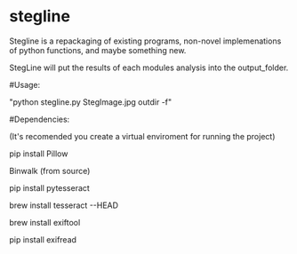 # stegline
Stegline is a repackaging of existing programs, non-novel implemenations of python functions, and maybe something new.

StegLine will put the results of each modules analysis into the output_folder.

#Usage:

"python stegline.py StegImage.jpg outdir -f"

                    
#Dependencies:

(It's recomended you create a virtual enviroment for running the project)

pip install Pillow

Binwalk (from source)

pip install pytesseract

brew install tesseract --HEAD

brew install exiftool

pip install exifread

